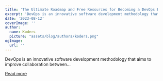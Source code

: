 ```yaml
---
title: 'The Ultimate Roadmap and Free Resources for Becoming a DevOps Engineer in 2023'
excerpt: 'DevOps is an innovative software development methodology that aims to improve collaboration between...'
date: '2023-08-12'
coverImage: ''
author:
  name: Koders
  picture: "assets/blog/authors/koders.png"
ogImage:
  url: ''
---
```


DevOps is an innovative software development methodology that aims to improve collaboration between...

[Read more](https://dev.to/durgesh4993/the-ultimate-roadmap-and-free-resources-for-becoming-a-devops-engineer-in-2023-5b8n)
